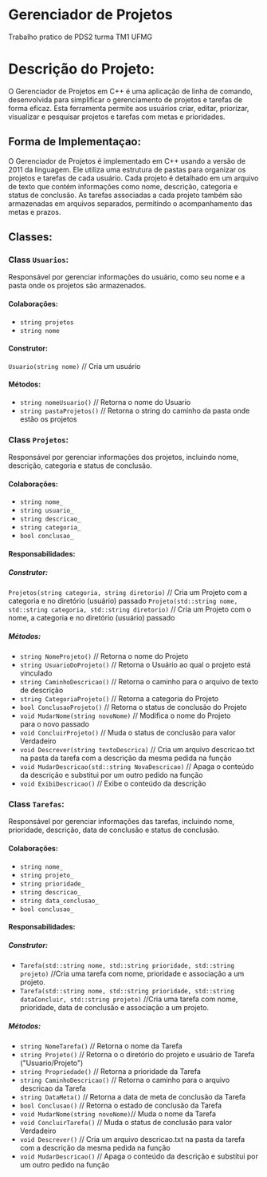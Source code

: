 # Gerenciador de Projetos
Trabalho pratico de PDS2 turma TM1 UFMG

# Descrição do Projeto:
O Gerenciador de Projetos em C++ é uma aplicação de linha de comando, desenvolvida para simplificar o gerenciamento de projetos e tarefas de forma eficaz. Esta ferramenta permite aos usuários criar, editar, priorizar, visualizar e pesquisar projetos e tarefas com metas e prioridades.

## Forma de Implementaçao:
O Gerenciador de Projetos é implementado em C++ usando a versão de 2011 da linguagem. Ele utiliza uma estrutura de pastas para organizar os projetos e tarefas de cada usuário. Cada projeto é detalhado em um arquivo de texto que contém informações como nome, descrição, categoria e status de conclusão. As tarefas associadas a cada projeto também são armazenadas em arquivos separados, permitindo o acompanhamento das metas e prazos.

## Classes:
### Class `Usuarios`:
Responsável por gerenciar informações do usuário, como seu nome e a pasta onde os projetos são armazenados.
#### Colaborações:
- `string projetos`
- `string nome`

#### Construtor:
`Usuario(string nome)`
// Cria um usuário

#### Métodos:
- `string nomeUsuario()`
  // Retorna o nome do Usuario
- `string pastaProjetos()`
  // Retorna o string do caminho da pasta onde estão os projetos

### Class `Projetos`:
Responsável por gerenciar informações dos projetos, incluindo nome, descrição, categoria e status de conclusão.
#### Colaborações:
- `string nome_`
- `string usuario_`
- `string descricao_`
- `string categoria_`
- `bool conclusao_`

#### Responsabilidades:
##### Construtor:
`Projetos(string categoria, string diretorio)`
// Cria um Projeto com a categoria e no diretório (usuário) passado
`Projeto(std::string nome, std::string categoria, std::string diretorio)` 
// Cria um Projeto com o nome, a categoria e no diretório (usuário) passado

##### Métodos:
- `string NomeProjeto()`
  // Retorna o nome do Projeto
- `string UsuarioDoProjeto()`
  // Retorna o Usuário ao qual o projeto está vinculado
- `string CaminhoDescricao()`
  // Retorna o caminho para o arquivo de texto de descrição
- `string CategoriaProjeto()`
  // Retorna a categoria do Projeto
- `bool ConclusaoProjeto()`
  // Retorna o status de conclusão do Projeto
- `void MudarNome(string novoNome)`
  // Modifica o nome do Projeto para o novo passado
- `void ConcluirProjeto()`
  // Muda o status de conclusão para valor Verdadeiro
- `void Descrever(string textoDescrica)`
  // Cria um arquivo descricao.txt na pasta da tarefa com a descrição da mesma pedida na função
- `void MudarDescricao(std::string NovaDescricao)`
  // Apaga o conteúdo da descrição e substitui por um outro pedido na função
- `void ExibiDescricao()`
  // Exibe o conteúdo da descrição
  

### Class `Tarefas`:
Responsável por gerenciar informações das tarefas, incluindo nome, prioridade, descrição, data de conclusão e status de conclusão.
#### Colaborações:
- `string nome_`
- `string projeto_`
- `string prioridade_`
- `string descricao_`
- `string data_conclusao_`
- `bool conclusao_`


#### Responsabilidades:
##### Construtor:
- `Tarefa(std::string nome, std::string prioridade, std::string projeto)`
//Cria uma tarefa com nome, prioridade e associação a um projeto.
- `Tarefa(std::string nome, std::string prioridade, std::string dataConcluir, std::string projeto)`
//Cria uma tarefa com nome, prioridade, data de conclusão e associação a um projeto.

##### Métodos:
- `string NomeTarefa()` // Retorna o nome da Tarefa
- `string Projeto()` // Retorna o o diretório do projeto e usuário de Tarefa ("Usuario/Projeto")
- `string Propriedade()` // Retorna a prioridade da Tarefa
- `string CaminhoDescricao()` // Retorna o caminho para o arquivo descricao da Tarefa
- `string DataMeta()` // Retorna a data de meta de conclusão da Tarefa
- `bool Conclusao()` // Retorna o estado de conclusão da Tarefa
- `void MudarNome(string novoNome)`// Muda o nome da Tarefa
- `void ConcluirTarefa()` // Muda o status de conclusão para valor Verdadeiro
- `void Descrever()` // Cria um arquivo descricao.txt na pasta da tarefa com a descrição da mesma pedida na função
- `void MudarDescricao()` // Apaga o conteúdo da descrição e substitui por um outro pedido na função
